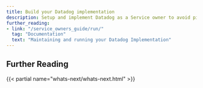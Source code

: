 ```yaml
---
title: Build your Datadog implementation
description: Setup and implement Datadog as a Service owner to avoid pit-falls down the road
further_reading:
- link: "/service_owners_guide/run/"
  tag: "Documentation"
  text: "Maintaining and running your Datadog Implementation"
---
```


## Further Reading

{{< partial name="whats-next/whats-next.html" >}}